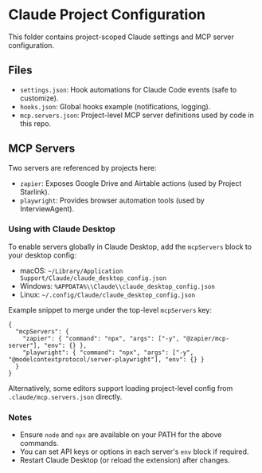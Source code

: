 # Claude Project Configuration

This folder contains project-scoped Claude settings and MCP server configuration.

## Files
- `settings.json`: Hook automations for Claude Code events (safe to customize).
- `hooks.json`: Global hooks example (notifications, logging).
- `mcp.servers.json`: Project-level MCP server definitions used by code in this repo.

## MCP Servers
Two servers are referenced by projects here:
- `zapier`: Exposes Google Drive and Airtable actions (used by Project Starlink).
- `playwright`: Provides browser automation tools (used by InterviewAgent).

### Using with Claude Desktop
To enable servers globally in Claude Desktop, add the `mcpServers` block to your desktop config:

- macOS: `~/Library/Application Support/Claude/claude_desktop_config.json`
- Windows: `%APPDATA%\\Claude\\claude_desktop_config.json`
- Linux: `~/.config/Claude/claude_desktop_config.json`

Example snippet to merge under the top-level `mcpServers` key:

```
{
  "mcpServers": {
    "zapier": { "command": "npx", "args": ["-y", "@zapier/mcp-server"], "env": {} },
    "playwright": { "command": "npx", "args": ["-y", "@modelcontextprotocol/server-playwright"], "env": {} }
  }
}
```

Alternatively, some editors support loading project-level config from `.claude/mcp.servers.json` directly.

### Notes
- Ensure `node` and `npx` are available on your PATH for the above commands.
- You can set API keys or options in each server's `env` block if required.
- Restart Claude Desktop (or reload the extension) after changes.


